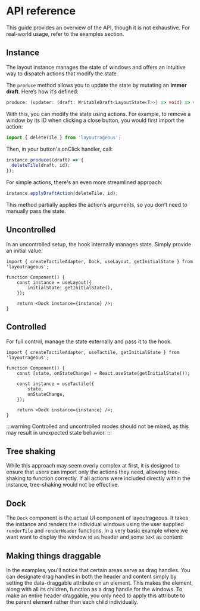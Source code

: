 # API reference

This guide provides an overview of the API, though it is not exhaustive. For real-world usage, refer to the examples section.

## Instance

The layout instance manages the state of windows and offers an intuitive way to dispatch actions that modify the state.

The `produce` method allows you to update the state by mutating an **immer draft**. Here’s how it’s defined:

```ts
produce: (updater: (draft: WritableDraft<LayoutState<T>>) => void) => void;
```

With this, you can modify the state using actions. For example, to remove a window by its ID when clicking a close button, you would first import the action:

```ts
import { deleteTile } from 'layoutrageous';
```

Then, in your button's onClick handler, call:

```ts
instance.produce((draft) => {
  deleteTile(draft, id);
});
```

For simple actions, there's an even more streamlined approach:

```ts
instance.applyDraftAction(deleteTile, id);
```

This method partially applies the action’s arguments, so you don’t need to manually pass the state.

## Uncontrolled

In an uncontrolled setup, the hook internally manages state. Simply provide an initial value.

```tsx
import { createTactileAdapter, Dock, useLayout, getInitialState } from 'layoutrageous';

function Component() {
    const instance = useLayout({
        initialState: getInitialState(),
    });

    return <Dock instance={instance} />;
}
```

## Controlled

For full control, manage the state externally and pass it to the hook.

```tsx
import { createTactileAdapter, useTactile, getInitialState } from 'layoutrageous';

function Component() {
    const [state, onStateChange] = React.useState(getInitialState());

    const instance = useTactile({
        state,
        onStateChange,
    });

    return <Dock instance={instance} />;
}
```

:::warning
Controlled and uncontrolled modes should not be mixed, as this may result in unexpected state behavior.
:::

## Tree shaking

While this approach may seem overly complex at first, it is designed to ensure that users can import only the actions they need, allowing tree-shaking to function correctly. If all actions were included directly within the instance, tree-shaking would not be effective.

## Dock

The `Dock` component is the actual UI component of layoutrageous. It takes the instance and renders the individual windows using the user supplied `renderTile` and `renderHeader` functions. In a very basic example where we want want to display the window id as header and some text as content:

## Making things draggable

In the examples, you'll notice that certain areas serve as drag handles. You can designate drag handles in both the header and content simply by setting the data-draggable attribute on an element. This makes the element, along with all its children, function as a drag handle for the windows. To make an entire header draggable, you only need to apply this attribute to the parent element rather than each child individually.

